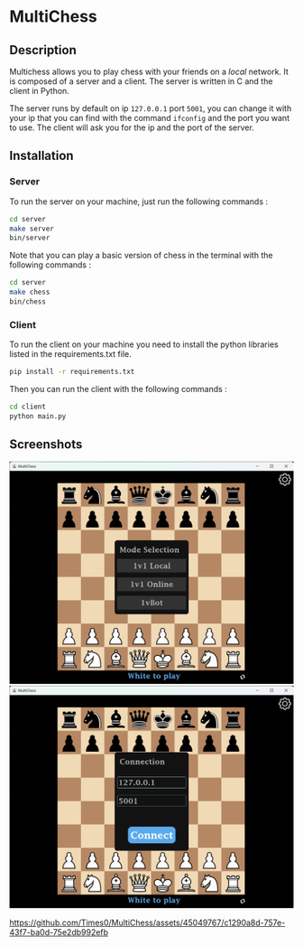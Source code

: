 # MultiChess
## Description
Multichess allows you to play chess with your friends on a *local* network. It is composed of a server and a client. The server is written in C and the client in Python.

The server runs by default on ip `127.0.0.1` port `5001`, you can change it with your ip that you can find with the command `ifconfig` and the port you want to use. The client will ask you for the ip and the port of the server. 

## Installation
### Server
To run the server on your machine, just run the following commands :
```bash
cd server
make server
bin/server
```
Note that you can play a basic version of chess in the terminal with the following commands :
```bash
cd server
make chess
bin/chess
```

### Client
To run the client on your machine you need to install the python libraries listed in the requirements.txt file.
```bash
pip install -r requirements.txt
```
Then you can run the client with the following commands :
```bash
cd client
python main.py
```

## Screenshots
![img_2.png](assets/img_2.png)
![img_1.png](assets/img_1.png)



https://github.com/Times0/MultiChess/assets/45049767/c1290a8d-757e-43f7-ba0d-75e2db992efb

